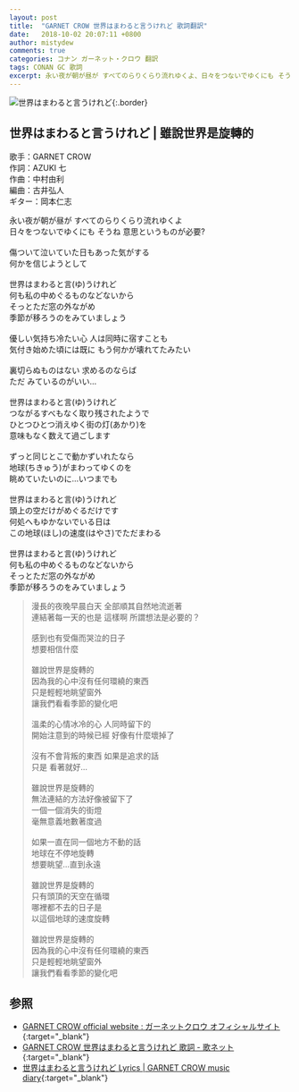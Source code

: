 ```yaml
---
layout: post
title:  "GARNET CROW 世界はまわると言うけれど 歌詞翻訳"
date:   2018-10-02 20:07:11 +0800
author: mistydew
comments: true
categories: コナン ガーネット・クロウ 翻訳
tags: CONAN GC 歌詞
excerpt: 永い夜が朝が昼が すべてのらりくらり流れゆくよ、日々をつないでゆくにも そうね 意思というものが必要?
---
```

![世界はまわると言うけれど](https://raw.githubusercontent.com/mistydew/gc2/master/cover/single/SG26_世界はまわると言うけれど.jpg){:.border}

## 世界はまわると言うけれど | 雖說世界是旋轉的

歌手：GARNET CROW<br>
作詞：AZUKI 七<br>
作曲：中村由利<br>
編曲：古井弘人<br>
ギター：岡本仁志

<div class="lyric-original">
<p>
永い夜が朝が昼が すべてのらりくらり流れゆくよ<br>
日々をつないでゆくにも そうね 意思というものが必要?<br>
<br>
傷ついて泣いていた日もあった気がする<br>
何かを信じようとして<br>
<br>
世界はまわると言(ゆ)うけれど<br>
何も私の中めぐるものなどないから<br>
そっとただ窓の外ながめ<br>
季節が移ろうのをみていましょう<br>
<br>
優しい気持ち冷たい心 人は同時に宿すことも<br>
気付き始めた頃には既に もう何かが壊れてたみたい<br>
<br>
裏切らぬものはない 求めるのならば<br>
ただ みているのがいい…<br>
<br>
世界はまわると言(ゆ)うけれど<br>
つながるすべもなく取り残されたようで<br>
ひとつひとつ消えゆく街の灯(あかり)を<br>
意味もなく数えて過ごします<br>
<br>
ずっと同じとこで動かずいれたなら<br>
地球(ちきゅう)がまわってゆくのを<br>
眺めていたいのに…いつまでも<br>
<br>
世界はまわると言(ゆ)うけれど<br>
頭上の空だけがめぐるだけです<br>
何処へもゆかないでいる日は<br>
この地球(ほし)の速度(はやさ)でただまわる<br>
<br>
世界はまわると言(ゆ)うけれど<br>
何も私の中めぐるものなどないから<br>
そっとただ窓の外ながめ<br>
季節が移ろうのをみていましょう
</p>
</div>

<div class="lyric-translation">
<blockquote>
漫長的夜晚早晨白天 全部順其自然地流逝著<br>
連結著每一天的也是 這樣啊 所謂想法是必要的？<br>
<br>
感到也有受傷而哭泣的日子<br>
想要相信什麼<br>
<br>
雖說世界是旋轉的<br>
因為我的心中沒有任何環繞的東西<br>
只是輕輕地眺望窗外<br>
讓我們看看季節的變化吧<br>
<br>
溫柔的心情冰冷的心 人同時留下的<br>
開始注意到的時候已經 好像有什麼壞掉了<br>
<br>
沒有不會背叛的東西 如果是追求的話<br>
只是 看著就好...<br>
<br>
雖說世界是旋轉的<br>
無法連結的方法好像被留下了<br>
一個一個消失的街燈<br>
毫無意義地數著度過<br>
<br>
如果一直在同一個地方不動的話<br>
地球在不停地旋轉<br>
想要眺望...直到永遠<br>
<br>
雖說世界是旋轉的<br>
只有頭頂的天空在循環<br>
哪裡都不去的日子是<br>
以這個地球的速度旋轉<br>
<br>
雖說世界是旋轉的<br>
因為我的心中沒有任何環繞的東西<br>
只是輕輕地眺望窗外<br>
讓我們看看季節的變化吧
</blockquote>
</div>

## 参照

* [GARNET CROW official website : ガーネットクロウ オフィシャルサイト](http://www.garnetcrow.com){:target="_blank"}
* [GARNET CROW 世界はまわると言うけれど 歌詞 - 歌ネット](https://www.uta-net.com/song/58595){:target="_blank"}
* [世界はまわると言うけれど Lyrics \| GARNET CROW music diary](https://mistydew.github.io/gc/lyrics/original/世界はまわると言うけれど.html){:target="_blank"}
